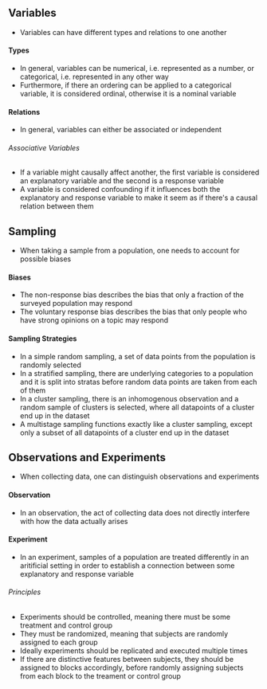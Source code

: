 ## Variables
- Variables can have different types and relations to one another
#### Types
- In general, variables can be numerical, i.e. represented as a number, or categorical, i.e. represented in any other way
- Furthermore, if there an ordering can be applied to a categorical variable, it is considered ordinal, otherwise it is a nominal variable
#### Relations
- In general, variables can either be associated or independent
###### Associative Variables
- If a variable might causally affect another, the first variable is considered an explanatory variable and the second is a response variable
- A variable is considered confounding if it influences both the explanatory and response variable to make it seem as if there's a causal relation between them
## Sampling
- When taking a sample from a population, one needs to account for possible biases
#### Biases
- The non-response bias describes the bias that only a fraction of the surveyed population may respond
- The voluntary response bias describes the bias that only people who have strong opinions on a topic may respond
#### Sampling Strategies 
- In a simple random sampling, a set of data points from the population is randomly selected
- In a stratified sampling, there are underlying categories to a population and it is split into stratas before random data points are taken from each of them
- In a cluster sampling, there is an inhomogenous observation and a random sample of clusters is selected, where all datapoints of a cluster end up in the dataset
- A multistage sampling functions exactly like a cluster sampling, except only a subset of all datapoints of a cluster end up in the dataset
## Observations and Experiments
- When collecting data, one can distinguish observations and experiments
#### Observation
- In an observation, the act of collecting data does not directly interfere with how the data actually arises
#### Experiment
- In an experiment, samples of a population are treated differently in an aritificial setting in order to establish a connection between some explanatory and response variable
###### Principles
- Experiments should be controlled, meaning there must be some treatment and control group
- They must be randomized, meaning that subjects are randomly assigned to each group
- Ideally experiments should be replicated and executed multiple times
- If there are distinctive features between subjects, they should be assigned to blocks accordingly, before randomly assigning subjects from each block to the treament or control group